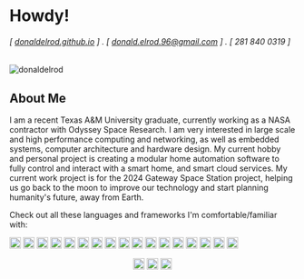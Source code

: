 # Howdy!

###### [ [donaldelrod.github.io](http://donaldelrod.github.io) ] . [ donald.elrod.96@gmail.com ] . [ 281 840 0319 ]

<p align="left"> <img src="https://komarev.com/ghpvc/?username=donaldelrod" alt="donaldelrod" /> </p>

## About Me

I am a recent Texas A&M University graduate, currently working as a NASA contractor with Odyssey Space Research.
I am very interested in large scale and high performance computing and networking, as well as embedded systems, computer architecture and hardware design.
My current hobby and personal project is creating a modular home automation software to fully control and interact with a smart home, and smart cloud services.
My current work project is for the 2024 Gateway Space Station project, helping us go back to the moon to improve our technology 
and start planning humanity's future, away from Earth.

Check out all these languages and frameworks I'm comfortable/familiar with:

<p align="left"><img src="https://konpa.github.io/devicon/devicon.git/icons/angularjs/angularjs-original.svg" alt="angularjs" width="20" height="20"/> <img src="https://konpa.github.io/devicon/devicon.git/icons/amazonwebservices/amazonwebservices-original-wordmark.svg" alt="aws" width="20" height="20"/> <img src="https://konpa.github.io/devicon/devicon.git/icons/c/c-original.svg" alt="c" width="20" height="20"/> <img src="https://konpa.github.io/devicon/devicon.git/icons/cplusplus/cplusplus-original.svg" alt="cplusplus" width="20" height="20"/> <img src="https://konpa.github.io/devicon/devicon.git/icons/css3/css3-original-wordmark.svg" alt="css3" width="20" height="20"/> <img src="https://konpa.github.io/devicon/devicon.git/icons/docker/docker-original-wordmark.svg" alt="docker" width="20" height="20"/> <img src="https://konpa.github.io/devicon/devicon.git/icons/gulp/gulp-plain.svg" alt="gulp" width="20" height="20"/> <img src="https://konpa.github.io/devicon/devicon.git/icons/html5/html5-original-wordmark.svg" alt="html5" width="20" height="20"/> <img src="https://konpa.github.io/devicon/devicon.git/icons/java/java-original-wordmark.svg" alt="java" width="20" height="20"/> <img src="https://konpa.github.io/devicon/devicon.git/icons/javascript/javascript-original.svg" alt="javascript" width="20" height="20"/> <img src="https://konpa.github.io/devicon/devicon.git/icons/typescript/typescript-original.svg" alt="typescript" width="20" height="20"/> <img src="https://konpa.github.io/devicon/devicon.git/icons/postgresql/postgresql-original-wordmark.svg" alt="postgresql" width="20" height="20"/> <img src="https://konpa.github.io/devicon/devicon.git/icons/sass/sass-original.svg" alt="sass" width="20" height="20"/> <img src="https://konpa.github.io/devicon/devicon.git/icons/nodejs/nodejs-original-wordmark.svg" alt="nodejs" width="20" height="20"/> <img src="https://konpa.github.io/devicon/devicon.git/icons/python/python-original-wordmark.svg" alt="python" width="20" height="20"/> <img src="https://konpa.github.io/devicon/devicon.git/icons/linux/linux-original.svg" alt="linux" width="20" height="20"/> <img src="https://konpa.github.io/devicon/devicon.git/icons/express/express-original-wordmark.svg" alt="express" width="20" height="20"/></p><p align="center">

<!-- <img src="https://github-readme-stats.vercel.app/api?username=donaldelrod&show_icons=true" alt="donaldelrod" /> </p> -->


<p align="center">
<a href="https://linkedin.com/in/donald-elrod" target="blank"><img align="center" src="https://cdn.jsdelivr.net/npm/simple-icons@3.0.1/icons/linkedin.svg" alt="donald-elrod" height="20" width="20" /></a>
<a href="https://stackoverflow.com/users/11239568/donaldelrod" target="blank"><img align="center" src="https://cdn.jsdelivr.net/npm/simple-icons@3.0.1/icons/stackoverflow.svg" alt="donaldelrod" height="20" width="20" /></a>
<a href="https://medium.com/@donald.elrod.96" target="blank"><img align="center" src="https://cdn.jsdelivr.net/npm/simple-icons@3.0.1/icons/medium.svg" alt="@donaldelrod" height="20" width="20" /></a>
</p>

